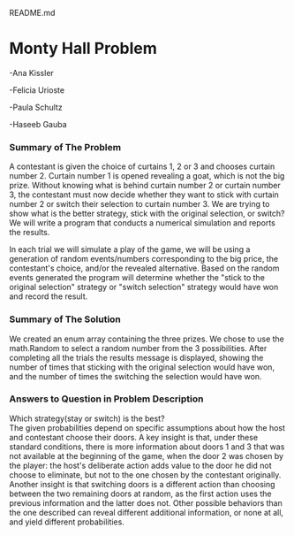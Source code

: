 README.md


# Monty Hall Problem

-Ana Kissler

-Felicia Urioste

-Paula Schultz

-Haseeb Gauba 


### Summary of The Problem


A contestant is given the choice of curtains 1, 2 or 3 and chooses curtain number 2.  Curtain 
number 1 is opened revealing a goat, which is not the big prize.  Without 
knowing what is behind curtain number 2 or curtain number 3, the contestant must 
now decide whether they want to stick with curtain number 2 or switch their selection 
to curtain number 3. We are trying to show what is the better strategy, stick with 
the original selection, or switch?  We will write a program that conducts a numerical 
simulation and reports the results.  


In each trial we will simulate a play of the game, we will be using a generation
of random events/numbers corresponding to the big price, the contestant's choice, 
and/or the revealed alternative.  Based on the random events generated the program
will determine whether the "stick to the original selection" strategy or "switch 
selection" strategy would have won and record the result.  


### Summary of The Solution


We created an enum array containing the three prizes.  We chose to use the math.Random
to select a random number from the 3 possibilities.  After completing all the trials the 
results message is displayed, showing the number of times that sticking with the original 
selection would have won, and the number of times the switching the selection would have won. 



### Answers to Question in Problem Description


Which strategy(stay or switch) is the best?  
The given probabilities depend on specific assumptions about how the host and contestant 
choose their doors. A key insight is that, under these standard conditions, there is more 
information about doors 1 and 3 that was not available at the beginning of the game, when 
the door 2 was chosen by the player: the host's deliberate action adds value to the door 
he did not choose to eliminate, but not to the one chosen by the contestant originally. 
Another insight is that switching doors is a different action than choosing between the two 
remaining doors at random, as the first action uses the previous information and the latter 
does not. Other possible behaviors than the one described can reveal different additional 
information, or none at all, and yield different probabilities.